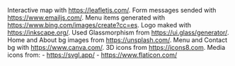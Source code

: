 Interactive map with https://leafletjs.com/.
Form messages sended with https://www.emailjs.com/.
Menu items generated with https://www.bing.com/images/create?cc=es.
Logo maked with https://inkscape.org/.
Used Glassmorphism from https://ui.glass/generator/.
Home and About bg images from https://unsplash.com/.
Menu and Contact bg with https://www.canva.com/.
3D icons from https://icons8.com.
Media icons from: 
                 - https://svgl.app/
                 - https://www.flaticon.com/
